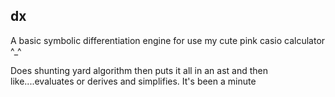 ## dx

A basic symbolic differentiation engine for use my cute pink casio calculator ^_^

Does shunting yard algorithm then puts it all in an ast and then like....evaluates or derives and simplifies. It's been a minute
